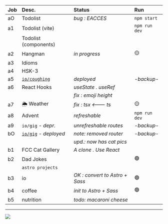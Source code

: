 | Job     | Desc.                   | Status                                 | Run            |
| :------ | :---------------------- | :------------------------------------- | :------------- |
| aO      | Todolist                | _bug : EACCES_                         | `npm start`
| a1      | Todolist (vite)         |                                        | `npm run dev`
| &#8203; | Todolist (components)   |                                        | 
| a2      | Hangman                 | _in progress_                          | :yellow_circle:
| a3      | Idioms                  |                                        | 
| a4      | HSK-3                   |                                        | 
| a5      | [`io/coughing`](https://nuoxoxo.github.io/coughing) | _deployed_ | _-backup-_
| a6      | React Hooks             | _useState . useRef_                    | 
| &#8203; |                         | _fix : emoji height_                   | 
| a7      | :sun_behind_rain_cloud: Weather |  _fix : tsx <--- ts_           | :yellow_circle:
| a8      | Advent                  | _refreshable_                          | `npm run dev` 
| a9      | `io/gig` _- depr._      | _unrefreshable routes_                 | _-backup-_
| bO      | [`io/gig`](https://nuoxoxo.github.io/gig) _- deployed_ | _note: removed router_ | _-backup-_
| &#8203; |                         | _upd.: now has cat pics_               |
| b1      | FCC Cat Gallery         | _A clone . Use React_                  | 
| b2      | Dad Jokes               |                                        | :green_circle:
|         | `astro projects`
| b3      | io                      | _OK : convert to Astro + Sass_         | :green_circle:
| b4      | coffee                  | _init to Astro + Sass_                 | :green_circle:
| b5      | nutrition               | _todo: macaroni cheese_

---

![](https://i.imgur.com/Vi97P6T.jpg)
